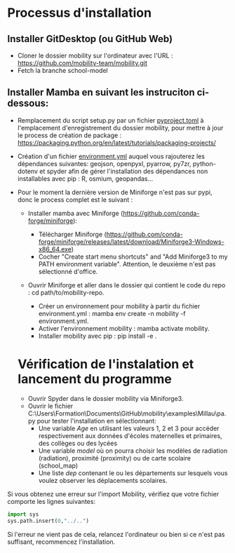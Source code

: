 # Processus d'installation


## Installer GitDesktop (ou GitHub Web)

 - Cloner le dossier mobility sur l'ordinateur avec l'URL : https://github.com/mobility-team/mobility.git
 - Fetch la branche school-model
 
 
## Installer Mamba en suivant les instruciton ci-dessous:

- Remplacement du script setup.py par un fichier [pyproject.toml](https://github.com/mobility-team/mobility/blob/stage-2-model/pyproject.toml) à l'emplacement d'enregistrement du dossier mobility, pour mettre à jour le process de création de package : https://packaging.python.org/en/latest/tutorials/packaging-projects/
- Création d'un fichier [environment.yml](https://github.com/mobility-team/mobility/blob/stage-2-model/environment.yml) auquel vous rajouterez les dépendances suivantes: geojson, openpyxl, pyarrow, py7zr, python-dotenv et spyder afin de gérer l'installation des dépendances non installables avec pip : R, osmium, geopandas...
- Pour le moment la dernière version de Miniforge n'est pas sur pypi, donc le process complet est le suivant :
	- Installer mamba avec Miniforge (https://github.com/conda-forge/miniforge):
		- Télécharger Miniforge (https://github.com/conda-forge/miniforge/releases/latest/download/Miniforge3-Windows-x86_64.exe)
		- Cocher "Create start menu shortcuts" and "Add Miniforge3 to my PATH environment variable". Attention, le deuxième n'est pas sélectionné d'office.
 
  	- Ouvrir Miniforge et aller dans le dossier qui contient le code du repo : cd path/to/mobility-repo.
        - Créer un environnement pour mobility à partir du fichier environment.yml : mamba env create -n mobility -f environment.yml.
        - Activer l'environnement mobility : mamba activate mobility.
        - Installer mobility avec pip : pip install -e .
  	 
  	       
  # Vérification de l'instalation et lancement du programme
  
  - Ouvrir Spyder dans le dossier mobility via Miniforge3.
  - Ouvrir le fichier C:\Users\Formation\Documents\GitHub\mobility\examples\Millau\pa.py pour tester l'installation en sélectionnant:
  	- Une variable *Age* en utilisant les valeurs 1, 2 et 3 pour accéder respectivement aux données d'écoles maternelles et primaires, des collèges ou des lycées
	- Une variable *model* où on pourra choisir les modèles de radiation (radiation), proximité (proximity) ou de carte scolaire (school_map)
  	- Une liste *dep* contenant le ou les départements sur lesquels vous voulez observer les déplacements scolaires.

Si vous obtenez une erreur sur l'import Mobility, vérifiez que votre fichier comporte les lignes suivantes: 
```python
import sys
sys.path.insert(0,"../..")
```
Si l'erreur ne vient pas de cela, relancez l'ordinateur ou bien si ce n'est pas suffisant, recommencez l'installation.
